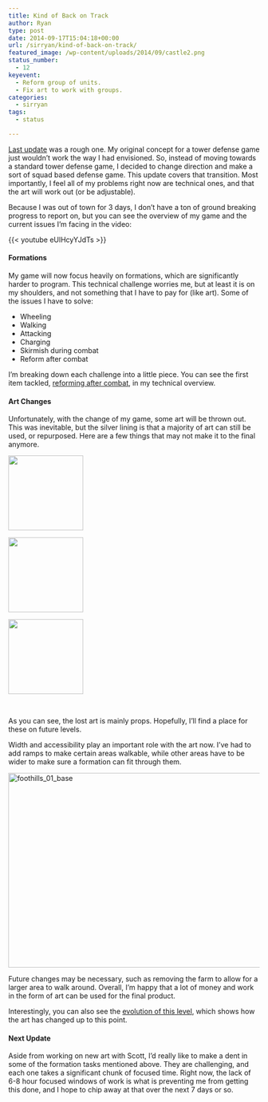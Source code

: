 ```yaml
---
title: Kind of Back on Track
author: Ryan
type: post
date: 2014-09-17T15:04:18+00:00
url: /sirryan/kind-of-back-on-track/
featured_image: /wp-content/uploads/2014/09/castle2.png
status_number:
  - 12
keyevent:
  - Reform group of units.
  - Fix art to work with groups.
categories:
  - sirryan
tags:
  - status

---
```

<a href="http://battleofbrothers.com/sirryan/more-difficult-than-expected" target="_blank">Last update</a> was a rough one. My original concept for a tower defense game just wouldn&#8217;t work the way I had envisioned. So, instead of moving towards a standard tower defense game, I decided to change direction and make a sort of squad based defense game. This update covers that transition. Most importantly, I feel all of my problems right now are technical ones, and that the art will work out (or be adjustable).
<!--more-->

Because I was out of town for 3 days, I don&#8217;t have a ton of ground breaking progress to report on, but you can see the overview of my game and the current issues I&#8217;m facing in the video:

{{< youtube eUlHcyYJdTs >}}

#### Formations

My game will now focus heavily on formations, which are significantly harder to program. This technical challenge worries me, but at least it is on my shoulders, and not something that I have to pay for (like art). Some of the issues I have to solve:

  * Wheeling
  * Walking
  * Attacking
  * Charging
  * Skirmish during combat
  * Reform after combat

I&#8217;m breaking down each challenge into a little piece. You can see the first item tackled, <a href="http://battleofbrothers.com/sirryan/how-to-implement-squads-and-formations-part-1" target="_blank">reforming after combat</a>, in my technical overview.

#### Art Changes

Unfortunately, with the change of my game, some art will be thrown out. This was inevitable, but the silver lining is that a majority of art can still be used, or repurposed. Here are a few things that may not make it to the final anymore.

<div id='gallery-10' class='gallery galleryid-1271 gallery-columns-3 gallery-size-thumbnail'>
  <dl class='gallery-item'>
    <dt class='gallery-icon portrait'>
      <a href='/wp-content/uploads/2014/09/01.png'><img width="150" height="150" src="/wp-content/uploads/2014/09/01.png" class="attachment-thumbnail size-thumbnail" alt=""  /></a>
    </dt>
  </dl>
  
  <dl class='gallery-item'>
    <dt class='gallery-icon portrait'>
      <a href='/wp-content/uploads/2014/09/foothills_d_01.png'><img width="150" height="150" src="/wp-content/uploads/2014/09/foothills_d_01.png" class="attachment-thumbnail size-thumbnail" alt=""  /></a>
    </dt>
  </dl>
  
  <dl class='gallery-item'>
    <dt class='gallery-icon landscape'>
      <a href='/wp-content/uploads/2014/09/02.png'><img width="150" height="150" src="/wp-content/uploads/2014/09/02.png" class="attachment-thumbnail size-thumbnail" alt=""  /></a>
    </dt>
  </dl>
  
  <br style="clear: both" />
</div>

As you can see, the lost art is mainly props. Hopefully, I&#8217;ll find a place for these on future levels.

Width and accessibility play an important role with the art now. I&#8217;ve had to add ramps to make certain areas walkable, while other areas have to be wider to make sure a formation can fit through them.

<div class="inlineimg">
  <img class="alignnone size-large wp-image-1252" src="/wp-content/uploads/2014/09/foothills_01_base.png" alt="foothills_01_base" width="625" height="390"  />
</div>

Future changes may be necessary, such as removing the farm to allow for a larger area to walk around. Overall, I&#8217;m happy that a lot of money and work in the form of art can be used for the final product.

Interestingly, you can also see the <a href="http://battleofbrothers.com/sirryan/evolution-of-a-level" target="_blank">evolution of this level</a>, which shows how the art has changed up to this point.

#### Next Update

Aside from working on new art with Scott, I&#8217;d really like to make a dent in some of the formation tasks mentioned above. They are challenging, and each one takes a significant chunk of focused time. Right now, the lack of 6-8 hour focused windows of work is what is preventing me from getting this done, and I hope to chip away at that over the next 7 days or so.